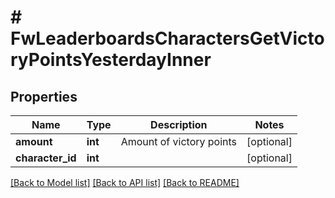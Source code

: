 # # FwLeaderboardsCharactersGetVictoryPointsYesterdayInner

## Properties

Name | Type | Description | Notes
------------ | ------------- | ------------- | -------------
**amount** | **int** | Amount of victory points | [optional]
**character_id** | **int** |  | [optional]

[[Back to Model list]](../../README.md#models) [[Back to API list]](../../README.md#endpoints) [[Back to README]](../../README.md)
